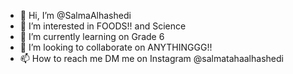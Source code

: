 - 👋 Hi, I’m @SalmaAlhashedi
- 👀 I’m interested in FOODS!! and Science
- 🌱 I’m currently learning on Grade 6
- 💞️ I’m looking to collaborate on ANYTHINGGG!!
- 📫 How to reach me DM me on Instagram @salmatahaalhashedi

<!---
SalmaAlhashedi/SalmaAlhashedi is a ✨ special ✨ repository because its `README.md` (this file) appears on your GitHub profile.
You can click the Preview link to take a look at your changes.
--->
